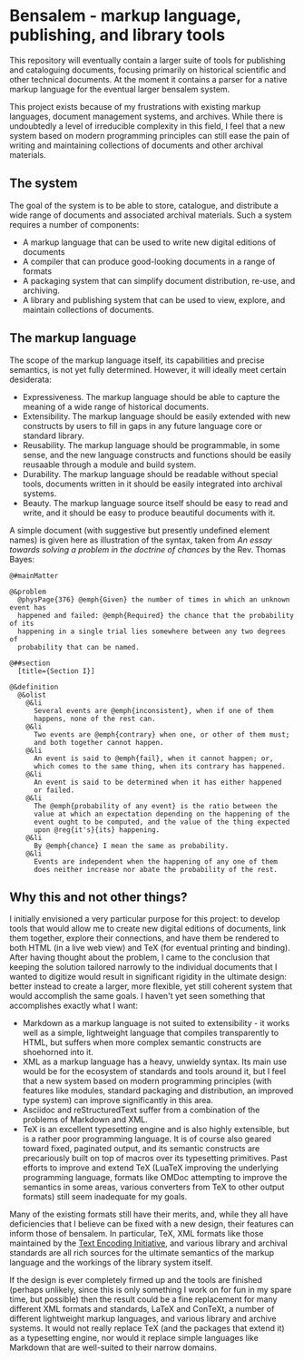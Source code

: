 # Bensalem - markup language, publishing, and library tools

This repository will eventually contain a larger suite of tools for publishing
and cataloguing documents, focusing primarily on historical scientific and other
technical documents. At the moment it contains a parser for a native markup
language for the eventual larger bensalem system.

This project exists because of my frustrations with existing markup languages,
document management systems, and archives. While there is undoubtedly a level of
irreducible complexity in this field, I feel that a new system based on modern
programming principles can still ease the pain of writing and maintaining
collections of documents and other archival materials.

## The system

The goal of the system is to be able to store, catalogue, and distribute a wide
range of documents and associated archival materials. Such a system requires a
number of components:

- A markup language that can be used to write new digital editions of documents
- A compiler that can produce good-looking documents in a range of formats
- A packaging system that can simplify document distribution, re-use, and
  archiving.
- A library and publishing system that can be used to view, explore, and
  maintain collections of documents.

## The markup language

The scope of the markup language itself, its capabilities and precise semantics,
is not yet fully determined. However, it will ideally meet certain desiderata:

- Expressiveness. The markup language should be able to capture the meaning of a
  wide range of historical documents.
- Extensibility. The markup language should be easily extended with new
  constructs by users to fill in gaps in any future language core or standard
  library.
- Reusability. The markup language should be programmable, in some sense, and
  the new language constructs and functions should be easily reusaable through a
  module and build system.
- Durability. The markup language should be readable without special tools,
  documents written in it should be easily integrated into archival systems.
- Beauty. The markup language source itself should be easy to read and write,
  and it should be easy to produce beautiful documents with it.

A simple document (with suggestive but presently undefined element names) is
given here as illustration of the syntax, taken from *An essay towards solving a
problem in the doctrine of chances* by the Rev. Thomas Bayes:

```
@#mainMatter

@&problem
  @physPage{376} @emph{Given} the number of times in which an unknown event has
  happened and failed: @emph{Required} the chance that the probability of its
  happening in a single trial lies somewhere between any two degrees of
  probability that can be named.

@##section
  [title={Section I}]

@&definition
  @&olist
    @&li
      Several events are @emph{inconsistent}, when if one of them
      happens, none of the rest can.
    @&li
      Two events are @emph{contrary} when one, or other of them must;
      and both together cannot happen.
    @&li
      An event is said to @emph{fail}, when it cannot happen; or,
      which comes to the same thing, when its contrary has happened.
    @&li
      An event is said to be determined when it has either happened
      or failed.
    @&li
      The @emph{probability of any event} is the ratio between the
      value at which an expectation depending on the happening of the
      event ought to be computed, and the value of the thing expected
      upon @reg{it's}{its} happening.
    @&li
      By @emph{chance} I mean the same as probability.
    @&li
      Events are independent when the happening of any one of them
      does neither increase nor abate the probability of the rest.
```

## Why this and not other things?

I initially envisioned a very particular purpose for this project: to develop
tools that would allow me to create new digital editions of documents, link them
together, explore their connections, and have them be rendered to both HTML (in
a live web view) and TeX (for eventual printing and binding). After having
thought about the problem, I came to the conclusion that keeping the solution
tailored narrowly to the individual documents that I wanted to digitize would
result in significant rigidity in the ultimate design: better instead to create
a larger, more flexible, yet still coherent system that would accomplish the
same goals. I haven't yet seen something that accomplishes exactly what I want:

- Markdown as a markup language is not suited to extensibility - it works well
  as a simple, lightweight language that compiles transparently to HTML, but
  suffers when more complex semantic constructs are shoehorned into it.
- XML as a markup language has a heavy, unwieldy syntax. Its main use would be
  for the ecosystem of standards and tools around it, but I feel that a new
  system based on modern programming principles (with features like modules,
  standard packaging and distribution, an improved type system) can improve
  significantly in this area.
- Asciidoc and reStructuredText suffer from a combination of the problems of
  Markdown and XML.
- TeX is an excellent typesetting engine and is also highly extensible, but is a
  rather poor programming language. It is of course also geared toward fixed,
  paginated output, and its semantic constructs are precariously built on top of
  macros over its typesetting primitives. Past efforts to improve and extend TeX
  (LuaTeX improving the underlying programming language, formats like OMDoc
  attempting to improve the semantics in some areas, various converters from TeX
  to other output formats) still seem inadequate for my goals.

Many of the existing formats still have their merits, and, while they all have
deficiencies that I believe can be fixed with a new design, their features can
inform those of bensalem. In particular, TeX, XML formats like those maintained
by the [Text Encoding Initiative](https://tei-c.org/), and various library and
archival standards are all rich sources for the ultimate semantics of the markup
language and the workings of the library system itself.

If the design is ever completely firmed up and the tools are finished (perhaps
unlikely, since this is only something I work on for fun in my spare time, but
possible) then the result could be a fine replacement for many different XML
formats and standards, LaTeX and ConTeXt, a number of different lightweight
markup languages, and various library and archive systems. It would not really
replace TeX (and the packages that extend it) as a typesetting engine, nor would
it replace simple languages like Markdown that are well-suited to their narrow
domains.

